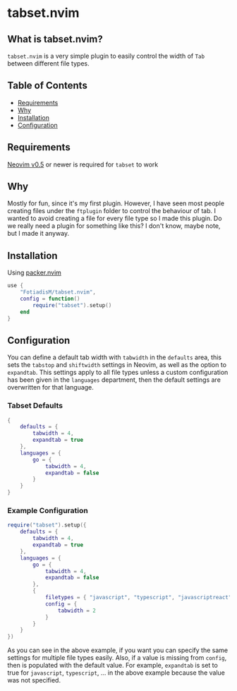 # tabset.nvim

## What is tabset.nvim?

`tabset.nvim` is a very simple plugin to easily control the width of `Tab` between different file types.

## Table of Contents

- [Requirements](#requirements)
- [Why](#why)
- [Installation](#installation)
- [Configuration](#configuration)

## Requirements

[Neovim v0.5](https://github.com/neovim/neovim/releases/tag/v0.5.0) or newer is required for `tabset` to work

## Why

Mostly for fun, since it's my first plugin. However, I have seen most people creating files under the `ftplugin` folder to control the behaviour of tab. I wanted to avoid creating a file for every file type so I made this plugin. Do we really need a plugin for something like this? I don't know, maybe note, but I made it anyway.

## Installation

Using [packer.nvim](https://github.com/wbthomason/packer.nvim)

```lua
use {
    "FotiadisM/tabset.nvim",
    config = function()
        require("tabset").setup()
    end
}
```

## Configuration

You can define a default tab width with `tabwidth` in the `defaults` area, this sets the `tabstop` and `shiftwidth` settings in Neovim, as well as the option to `expandtab`. This settings apply to all file types unless a custom configuration has been given in the `languages` department, then the default settings are overwritten for that language.

### Tabset Defaults

```lua
{
    defaults = {
        tabwidth = 4,
        expandtab = true
    },
    languages = {
        go = {
            tabwidth = 4,
            expandtab = false
        }
    }
}
```

### Example Configuration

```lua
require("tabset").setup({
    defaults = {
        tabwidth = 4,
        expandtab = true
    },
    languages = {
        go = {
            tabwidth = 4,
            expandtab = false
        },
        {
            filetypes = { "javascript", "typescript", "javascriptreact", "typescriptreact", "json", "yaml" },
            config = {
                tabwidth = 2
            }
        }
    }
})
```

As you can see in the above example, if you want you can specify the same settings for multiple file types easily. Also, if a value is missing from `config`, then is populated with the default value. For example, `expandtab` is set to true for `javascript`, `typescript`, ... in the above example because the value was not specified.
